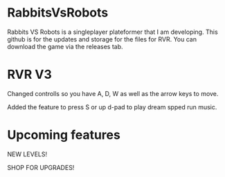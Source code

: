 # RabbitsVsRobots
Rabbits VS Robots is a singleplayer plateformer that I am developing. This github is for the updates and storage for the files for RVR. You can download the game via the releases tab.


# RVR V3
Changed controlls so you have A, D, W as well as the arrow keys to move.


Added the feature to press S or up d-pad to play dream spped run music. 

# Upcoming features
NEW LEVELS!

SHOP FOR UPGRADES!
